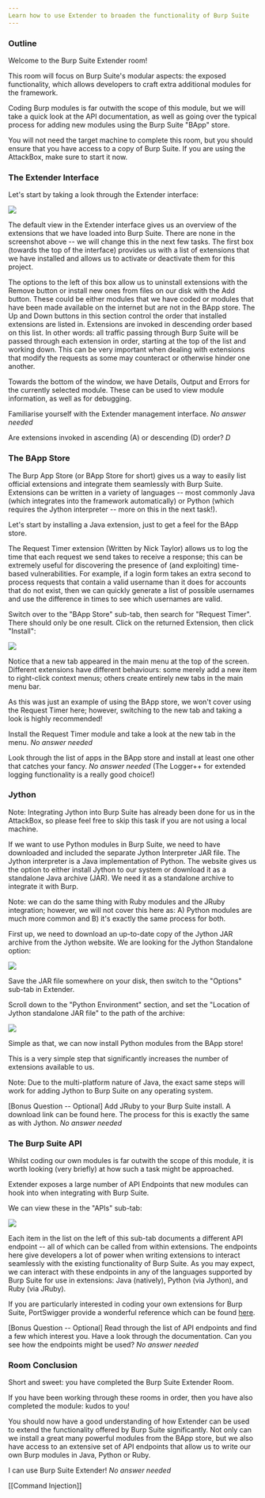 ```yaml
---
Learn how to use Extender to broaden the functionality of Burp Suite
---
```


### Outline 

Welcome to the Burp Suite Extender room!

This room will focus on Burp Suite's modular aspects: the exposed functionality, which allows developers to craft extra additional modules for the framework.

Coding Burp modules is far outwith the scope of this module, but we will take a quick look at the API documentation, as well as going over the typical process for adding new modules using the Burp Suite "BApp" store.

You will not need the target machine to complete this room, but you should ensure that you have access to a copy of Burp Suite. If you are using the AttackBox, make sure to start it now.

### The Extender Interface 

Let's start by taking a look through the Extender interface:

![](https://tryhackme-images.s3.amazonaws.com/user-uploads/5d9e176315f8850e719252ed/room-content/2209ba3b83c43b82b7cbc0c2883386fe.png)

The default view in the Extender interface gives us an overview of the extensions that we have loaded into Burp Suite. There are none in the screenshot above -- we will change this in the next few tasks. The first box (towards the top of the interface) provides us with a list of extensions that we have installed and allows us to activate or deactivate them for this project.

The options to the left of this box allow us to uninstall extensions with the Remove button or install new ones from files on our disk with the Add button. These could be either modules that we have coded or modules that have been made available on the internet but are not in the BApp store. The Up and Down buttons in this section control the order that installed extensions are listed in. Extensions are invoked in descending order based on this list. In other words: all traffic passing through Burp Suite will be passed through each extension in order, starting at the top of the list and working down. This can be very important when dealing with extensions that modify the requests as some may counteract or otherwise hinder one another.

Towards the bottom of the window, we have Details, Output and Errors for the currently selected module. These can be used to view module information, as well as for debugging.


Familiarise yourself with the Extender management interface. *No answer needed*

Are extensions invoked in ascending (A) or descending (D) order? *D*

### The BApp Store 

The Burp App Store (or BApp Store for short) gives us a way to easily list official extensions and integrate them seamlessly with Burp Suite. Extensions can be written in a variety of languages -- most commonly Java (which integrates into the framework automatically) or Python (which requires the Jython interpreter -- more on this in the next task!).

Let's start by installing a Java extension, just to get a feel for the BApp store.

The Request Timer extension (Written by Nick Taylor) allows us to log the time that each request we send takes to receive a response; this can be extremely useful for discovering the presence of (and exploiting) time-based vulnerabilities. For example, if a login form takes an extra second to process requests that contain a valid username than it does for accounts that do not exist, then we can quickly generate a list of possible usernames and use the difference in times to see which usernames are valid.

Switch over to the "BApp Store" sub-tab, then search for "Request Timer". There should only be one result. Click on the returned Extension, then click "Install":

![](https://tryhackme-images.s3.amazonaws.com/user-uploads/5d9e176315f8850e719252ed/room-content/7a9077f19a68a81647874639a6afaeb4.gif)

Notice that a new tab appeared in the main menu at the top of the screen. Different extensions have different behaviours: some merely add a new item to right-click context menus; others create entirely new tabs in the main menu bar.

As this was just an example of using the BApp store, we won't cover using the Request Timer here; however, switching to the new tab and taking a look is highly recommended!


Install the Request Timer module and take a look at the new tab in the menu.
*No answer needed*

Look through the list of apps in the BApp store and install at least one other that catches your fancy. *No answer needed* (The Logger++ for extended logging functionality is a really good choice!)

### Jython 

Note: Integrating Jython into Burp Suite has already been done for us in the AttackBox, so please feel free to skip this task if you are not using a local machine.

If we want to use Python modules in Burp Suite, we need to have downloaded and included the separate Jython Interpreter JAR file. The Jython interpreter is a Java implementation of Python. The website gives us the option to either install Jython to our system or download it as a standalone Java archive (JAR). We need it as a standalone archive to integrate it with Burp.

Note: we can do the same thing with Ruby modules and the JRuby integration; however, we will not cover this here as: A) Python modules are much more common and B) it's exactly the same process for both.

First up, we need to download an up-to-date copy of the Jython JAR archive from the Jython website. We are looking for the Jython Standalone option:

![](https://tryhackme-images.s3.amazonaws.com/user-uploads/5d9e176315f8850e719252ed/room-content/90bdfdaaf37cd1902bafc5620724a895.png)

Save the JAR file somewhere on your disk, then switch to the "Options" sub-tab in Extender.

Scroll down to the "Python Environment" section, and set the "Location of Jython standalone JAR file" to the path of the archive:

![](https://tryhackme-images.s3.amazonaws.com/user-uploads/5d9e176315f8850e719252ed/room-content/e205758f48300e42913d4e648a71c6d1.png)

Simple as that, we can now install Python modules from the BApp store!

This is a very simple step that significantly increases the number of extensions available to us.

Note: Due to the multi-platform nature of Java, the exact same steps will work for adding Jython to Burp Suite on any operating system.


[Bonus Question -- Optional] Add JRuby to your Burp Suite install. A download link can be found here. The process for this is exactly the same as with Jython. *No answer needed*

### The Burp Suite API 

Whilst coding our own modules is far outwith the scope of this module, it is worth looking (very briefly) at how such a task might be approached.

Extender exposes a large number of API Endpoints that new modules can hook into when integrating with Burp Suite.

We can view these in the "APIs" sub-tab:

![](https://tryhackme-images.s3.amazonaws.com/user-uploads/5d9e176315f8850e719252ed/room-content/b34067667b533a26fdc4fe2e5bf9c012.png)

Each item in the list on the left of this sub-tab documents a different API endpoint -- all of which can be called from within extensions. The endpoints here give developers a lot of power when writing extensions to interact seamlessly with the existing functionality of Burp Suite. As you may expect, we can interact with these endpoints in any of the languages supported by Burp Suite for use in extensions: Java (natively), Python (via Jython), and Ruby (via JRuby).

If you are particularly interested in coding your own extensions for Burp Suite, PortSwigger provide a wonderful reference which can be found [here](https://portswigger.net/burp/extender/writing-your-first-burp-suite-extension).



[Bonus Question -- Optional] Read through the list of API endpoints and find a few which interest you. Have a look through the documentation. Can you see how the endpoints might be used? *No answer needed*

### Room Conclusion 

Short and sweet: you have completed the Burp Suite Extender Room.

If you have been working through these rooms in order, then you have also completed the module: kudos to you!

You should now have a good understanding of how Extender can be used to extend the functionality offered by Burp Suite significantly. Not only can we install a great many powerful modules from the BApp store, but we also have access to an extensive set of API endpoints that allow us to write our own Burp modules in Java, Python or Ruby.


I can use Burp Suite Extender! *No answer needed*

[[Command Injection]]
